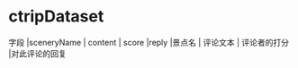 # ctripDataset
字段 	|sceneryName |	content	| score	       |reply
      |景点名      |	 评论文本	| 评论者的打分	|对此评论的回复
